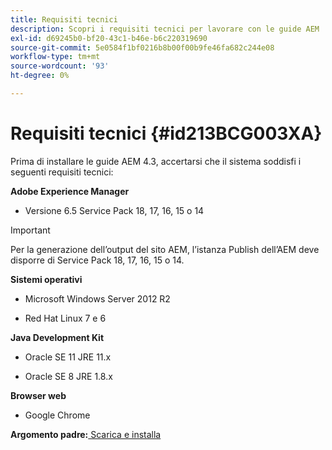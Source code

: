```yaml
---
title: Requisiti tecnici
description: Scopri i requisiti tecnici per lavorare con le guide AEM
exl-id: d69245b0-bf20-43c1-b46e-b6c220319690
source-git-commit: 5e0584f1bf0216b8b00f00b9fe46fa682c244e08
workflow-type: tm+mt
source-wordcount: '93'
ht-degree: 0%

---
```


# Requisiti tecnici {#id213BCG003XA}

Prima di installare le guide AEM 4.3, accertarsi che il sistema soddisfi i seguenti requisiti tecnici:

**Adobe Experience Manager**

- Versione 6.5 Service Pack 18, 17, 16, 15 o 14

>[!IMPORTANT]
>
> Per la generazione dell’output del sito AEM, l’istanza Publish dell’AEM deve disporre di Service Pack 18, 17, 16, 15 o 14.

**Sistemi operativi**

- Microsoft Windows Server 2012 R2

- Red Hat Linux 7 e 6


**Java Development Kit**

- Oracle SE 11 JRE 11.x

- Oracle SE 8 JRE 1.8.x


**Browser web**

- Google Chrome


**Argomento padre:**[ Scarica e installa](download-install.md)
